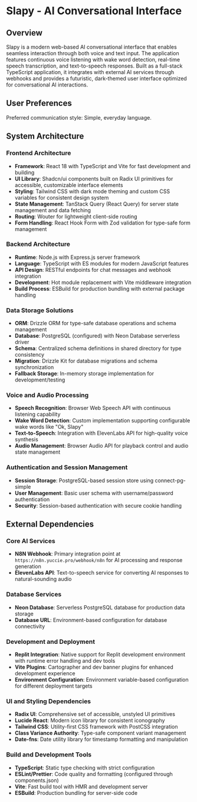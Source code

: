 # Slapy - AI Conversational Interface

## Overview

Slapy is a modern web-based AI conversational interface that enables seamless interaction through both voice and text input. The application features continuous voice listening with wake word detection, real-time speech transcription, and text-to-speech responses. Built as a full-stack TypeScript application, it integrates with external AI services through webhooks and provides a futuristic, dark-themed user interface optimized for conversational AI interactions.

## User Preferences

Preferred communication style: Simple, everyday language.

## System Architecture

### Frontend Architecture
- **Framework**: React 18 with TypeScript and Vite for fast development and building
- **UI Library**: Shadcn/ui components built on Radix UI primitives for accessible, customizable interface elements
- **Styling**: Tailwind CSS with dark mode theming and custom CSS variables for consistent design system
- **State Management**: TanStack Query (React Query) for server state management and data fetching
- **Routing**: Wouter for lightweight client-side routing
- **Form Handling**: React Hook Form with Zod validation for type-safe form management

### Backend Architecture
- **Runtime**: Node.js with Express.js server framework
- **Language**: TypeScript with ES modules for modern JavaScript features
- **API Design**: RESTful endpoints for chat messages and webhook integration
- **Development**: Hot module replacement with Vite middleware integration
- **Build Process**: ESBuild for production bundling with external package handling

### Data Storage Solutions
- **ORM**: Drizzle ORM for type-safe database operations and schema management
- **Database**: PostgreSQL (configured) with Neon Database serverless driver
- **Schema**: Centralized schema definitions in shared directory for type consistency
- **Migration**: Drizzle Kit for database migrations and schema synchronization
- **Fallback Storage**: In-memory storage implementation for development/testing

### Voice and Audio Processing
- **Speech Recognition**: Browser Web Speech API with continuous listening capability
- **Wake Word Detection**: Custom implementation supporting configurable wake words like "Ok, Slapy"
- **Text-to-Speech**: Integration with ElevenLabs API for high-quality voice synthesis
- **Audio Management**: Browser Audio API for playback control and audio state management

### Authentication and Session Management
- **Session Storage**: PostgreSQL-based session store using connect-pg-simple
- **User Management**: Basic user schema with username/password authentication
- **Security**: Session-based authentication with secure cookie handling

## External Dependencies

### Core AI Services
- **N8N Webhook**: Primary integration point at `https://n8n.yuccie.pro/webhook/n8n` for AI processing and response generation
- **ElevenLabs API**: Text-to-speech service for converting AI responses to natural-sounding audio

### Database Services
- **Neon Database**: Serverless PostgreSQL database for production data storage
- **Database URL**: Environment-based configuration for database connectivity

### Development and Deployment
- **Replit Integration**: Native support for Replit development environment with runtime error handling and dev tools
- **Vite Plugins**: Cartographer and dev banner plugins for enhanced development experience
- **Environment Configuration**: Environment variable-based configuration for different deployment targets

### UI and Styling Dependencies
- **Radix UI**: Comprehensive set of accessible, unstyled UI primitives
- **Lucide React**: Modern icon library for consistent iconography
- **Tailwind CSS**: Utility-first CSS framework with PostCSS integration
- **Class Variance Authority**: Type-safe component variant management
- **Date-fns**: Date utility library for timestamp formatting and manipulation

### Build and Development Tools
- **TypeScript**: Static type checking with strict configuration
- **ESLint/Prettier**: Code quality and formatting (configured through components.json)
- **Vite**: Fast build tool with HMR and development server
- **ESBuild**: Production bundling for server-side code